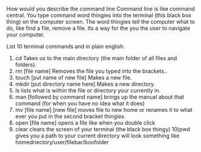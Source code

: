 How would you describe the command line
Command line is like command central.
You type command word thingies into the terminal (this black box thing) on the computer screen.
The word thingies tell the computer what to do, like find a file, remove a file.
Its a way for the you the user to navigate your computer.

List 10 terminal commands and in plain english.
1) cd   Takes us to the main directory (the main folder of all files and folders).
2) rm [file name]   Removes the file you typed into the brackets..
3) touch [put name of new file]  Makes a new file.
4) mkdir [put directory name here]  Makes a new directory.
5) ls   lists what is within the file or directory your currently in.
6) man [followed by command name]  brings up the manual about that command (for when you have no idea what it does)
7) mv [file name] [new file] moves file to new home or renames it to what ever you put in the second bracket thingies
8) open [file name]   opens a file like when you double click
9) clear   clears the screen of your terminal (the black box thingy)
10)pwd  gives you a path to your current directory will look something like homedriectory/user/filebar/boofolder
